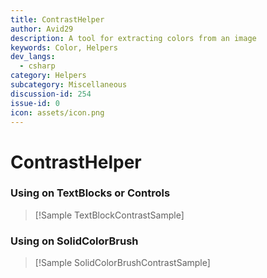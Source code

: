 ```yaml
---
title: ContrastHelper
author: Avid29
description: A tool for extracting colors from an image
keywords: Color, Helpers
dev_langs:
  - csharp
category: Helpers
subcategory: Miscellaneous
discussion-id: 254
issue-id: 0
icon: assets/icon.png
---
```


# ContrastHelper

### Using on TextBlocks or Controls

> [!Sample TextBlockContrastSample]

### Using on SolidColorBrush

> [!Sample SolidColorBrushContrastSample]
